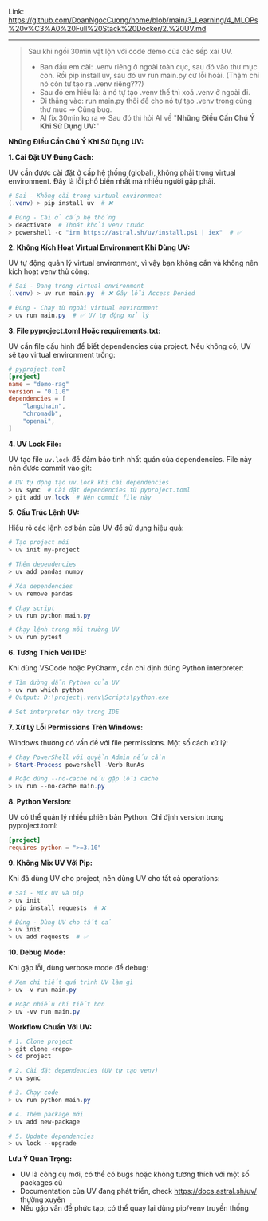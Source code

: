 Link: https://github.com/DoanNgocCuong/home/blob/main/3_Learning/4_MLOPs%20v%C3%A0%20Full%20Stack%20Docker/2.%20UV.md

---

> Sau khi ngồi 30min vật lộn với code demo của các sếp xài UV. 
> - Ban đầu em cài: .venv riêng ở ngoài toàn cục, sau đó vào thư mục con. 
>   Rồi pip install uv, sau đó uv run main.py cứ lỗi hoài. (Thậm chí nó còn tự tạo ra .venv riêng???)
> - Sau đó em hiểu là: à nó tự tạo .venv thế thì xoá .venv ở ngoài đi. 
> - Đi thẳng vào: run main.py thôi để cho nó tự tạo .venv trong cùng thư mục => Cũng bug. 
> - AI fix 30min ko ra => Sau đó thì hỏi AI về "**Những Điều Cần Chú Ý Khi Sử Dụng UV:**"


**Những Điều Cần Chú Ý Khi Sử Dụng UV:**

**1. Cài Đặt UV Đúng Cách:**

UV cần được cài đặt ở cấp hệ thống (global), không phải trong virtual environment. Đây là lỗi phổ biến nhất mà nhiều người gặp phải.

```powershell
# Sai - Không cài trong virtual environment
(.venv) > pip install uv  # ❌

# Đúng - Cài ở cấp hệ thống
> deactivate  # Thoát khỏi venv trước
> powershell -c "irm https://astral.sh/uv/install.ps1 | iex"  # ✅
```

**2. Không Kích Hoạt Virtual Environment Khi Dùng UV:**

UV tự động quản lý virtual environment, vì vậy bạn không cần và không nên kích hoạt venv thủ công:

```powershell
# Sai - Đang trong virtual environment
(.venv) > uv run main.py  # ❌ Gây lỗi Access Denied

# Đúng - Chạy từ ngoài virtual environment
> uv run main.py  # ✅ UV tự động xử lý
```

**3. File pyproject.toml Hoặc requirements.txt:**

UV cần file cấu hình để biết dependencies của project. Nếu không có, UV sẽ tạo virtual environment trống:


```toml
# pyproject.toml
[project]
name = "demo-rag"
version = "0.1.0"
dependencies = [
    "langchain",
    "chromadb",
    "openai",
]
```

**4. UV Lock File:**

UV tạo file `uv.lock` để đảm bảo tính nhất quán của dependencies. File này nên được commit vào git:

```powershell
# UV tự động tạo uv.lock khi cài dependencies
> uv sync  # Cài đặt dependencies từ pyproject.toml
> git add uv.lock  # Nên commit file này
```

**5. Cấu Trúc Lệnh UV:**

Hiểu rõ các lệnh cơ bản của UV để sử dụng hiệu quả:

```powershell
# Tạo project mới
> uv init my-project

# Thêm dependencies
> uv add pandas numpy

# Xóa dependencies
> uv remove pandas

# Chạy script
> uv run python main.py

# Chạy lệnh trong môi trường UV
> uv run pytest
```

**6. Tương Thích Với IDE:**

Khi dùng VSCode hoặc PyCharm, cần chỉ định đúng Python interpreter:

```powershell
# Tìm đường dẫn Python của UV
> uv run which python
# Output: D:\project\.venv\Scripts\python.exe

# Set interpreter này trong IDE
```

**7. Xử Lý Lỗi Permissions Trên Windows:**

Windows thường có vấn đề với file permissions. Một số cách xử lý:

```powershell
# Chạy PowerShell với quyền Admin nếu cần
> Start-Process powershell -Verb RunAs

# Hoặc dùng --no-cache nếu gặp lỗi cache
> uv run --no-cache main.py
```

**8. Python Version:**

UV có thể quản lý nhiều phiên bản Python. Chỉ định version trong pyproject.toml:

```toml
[project]
requires-python = ">=3.10"
```

**9. Không Mix UV Với Pip:**

Khi đã dùng UV cho project, nên dùng UV cho tất cả operations:

```powershell
# Sai - Mix UV và pip
> uv init
> pip install requests  # ❌

# Đúng - Dùng UV cho tất cả
> uv init
> uv add requests  # ✅
```

**10. Debug Mode:**

Khi gặp lỗi, dùng verbose mode để debug:

```powershell
# Xem chi tiết quá trình UV làm gì
> uv -v run main.py

# Hoặc nhiều chi tiết hơn
> uv -vv run main.py
```

**Workflow Chuẩn Với UV:**

```powershell
# 1. Clone project
> git clone <repo>
> cd project

# 2. Cài đặt dependencies (UV tự tạo venv)
> uv sync

# 3. Chạy code
> uv run python main.py

# 4. Thêm package mới
> uv add new-package

# 5. Update dependencies
> uv lock --upgrade
```

**Lưu Ý Quan Trọng:**

- UV là công cụ mới, có thể có bugs hoặc không tương thích với một số packages cũ
- Documentation của UV đang phát triển, check https://docs.astral.sh/uv/ thường xuyên
- Nếu gặp vấn đề phức tạp, có thể quay lại dùng pip/venv truyền thống